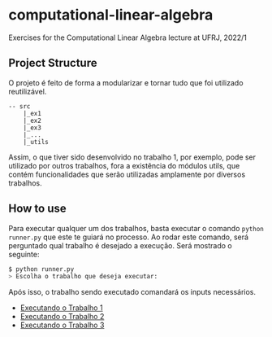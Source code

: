 # computational-linear-algebra
Exercises for the Computational Linear Algebra lecture at UFRJ, 2022/1

## Project Structure


O projeto é feito de forma a modularizar e tornar tudo que foi utilizado reutilizável.
```
-- src
    |_ex1
    |_ex2
    |_ex3
    |_...
    |_utils
```

Assim, o que tiver sido desenvolvido no trabalho 1, por exemplo, pode ser utilizado por outros trabalhos, fora a existência do módulos utils, que contém funcionalidades que serão utilizadas amplamente por diversos trabalhos.


## How to use

Para executar qualquer um dos trabalhos, basta executar o comando `python runner.py` que este te guiará no processo. Ao rodar este comando, será perguntado qual trabalho é desejado a execução.
Será mostrado o seguinte:

```sh
$ python runner.py
> Escolha o trabalho que deseja executar:
```

Após isso, o trabalho sendo executado comandará os inputs necessários.

- [Executando o Trabalho 1](https://github.com/guim4dev/computational-linear-algebra/tree/main/src/ex1)
- [Executando o Trabalho 2](https://github.com/guim4dev/computational-linear-algebra/tree/main/src/ex2)
- [Executando o Trabalho 3](https://github.com/guim4dev/computational-linear-algebra/tree/main/src/ex3)
